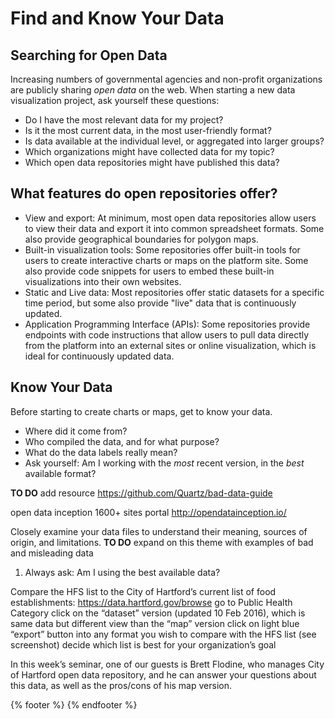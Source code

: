 # Find and Know Your Data

## Searching for Open Data
Increasing numbers of governmental agencies and non-profit organizations are publicly sharing *open data* on the web. When starting a new data visualization project, ask yourself these questions:

- Do I have the most relevant data for my project?
- Is it the most current data, in the most user-friendly format?
- Is data available at the individual level, or aggregated into larger groups?
- Which organizations might have collected data for my topic?
- Which open data repositories might have published this data?

## What features do open repositories offer?
- View and export: At minimum, most open data repositories allow users to view their data and export it into common spreadsheet formats. Some also provide geographical boundaries for polygon maps.
- Built-in visualization tools: Some repositories offer built-in tools for users to create interactive charts or maps on the platform site. Some also provide code snippets for users to embed these built-in visualizations into their own websites.
- Static and Live data: Most repositories offer static datasets for a specific time period, but some also provide "live" data that is continuously updated.
- Application Programming Interface (APIs): Some repositories provide endpoints with code instructions that allow users to pull data directly from the platform into an external sites or online visualization, which is ideal for continuously updated data.

## Know Your Data
Before starting to create charts or maps, get to know your data.
- Where did it come from?
- Who compiled the data, and for what purpose?
- What do the data labels really mean?
- Ask yourself: Am I working with the *most* recent version, in the *best* available format?

**TO DO** add resource https://github.com/Quartz/bad-data-guide

open data inception 1600+ sites portal
http://opendatainception.io/

Closely examine your data files to understand their meaning, sources of origin, and limitations.
**TO DO** expand on this theme with examples of bad and misleading data

1) Always ask: Am I using the best available data?

Compare the HFS list to the City of Hartford’s current list of food establishments:
https://data.hartford.gov/browse
go to Public Health Category
click on the “dataset” version (updated 10 Feb 2016), which is same data but different view than the “map” version
click on light blue “export” button into any format you wish to compare with the HFS list (see screenshot)
decide which list is best for your organization’s goal

In this week’s seminar, one of our guests is Brett Flodine, who manages City of Hartford open data repository, and he can answer your questions about this data, as well as the pros/cons of his map version.


{% footer %}
{% endfooter %}
